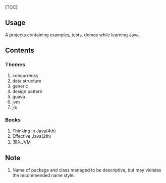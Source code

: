 [TOC]

## Usage
A projects containing examples, tests, demos while learning Java.

## Contents
### Themes
1. concurrency
1. data structure
1. generic
1. design pattern
1. guava
1. jvm
1. jls

### Books
1. Thinking in Java(4th)
2. Effective Java(2th)
3. 深入JVM

## Note
1. Name of package and class managed to be descriptive, but may violates the recommended name style.
